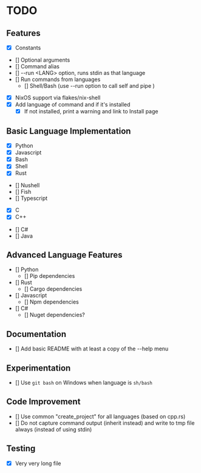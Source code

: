 # TODO

## Features
- [x] Constants
- [] Optional arguments
- [] Command alias
- [] --run <LANG\> option, runs stdin as that language
- [] Run commands from languages 
  - [] Shell/Bash (use --run option to call self and pipe )
- [x] NixOS support via flakes/nix-shell
- [x] Add language of command and if it's installed
    - [x] If not installed, print a warning and link to Install page

## Basic Language Implementation
- [x] Python
- [x] Javascript
- [x] Bash
- [x] Shell
- [x] Rust
- [] Nushell
- [] Fish
- [] Typescript
- [x] C
- [x] C++
- [] C#
- [] Java

## Advanced Language Features
- [] Python
    - [] Pip dependencies
- [] Rust
    - [] Cargo dependencies
- [] Javascript
    - [] Npm dependencies
- [] C#
    - [] Nuget dependencies?

## Documentation
- [] Add basic README with at least a copy of the --help menu


## Experimentation
- [] Use `git bash` on Windows when language is `sh/bash`

## Code Improvement
- [] Use common "create_project" for all languages (based on cpp.rs)
- [] Do not capture command output (inherit instead) and write to tmp file always (instead of using stdin)

## Testing
- [x] Very very long file